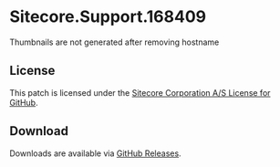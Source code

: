 # Sitecore.Support.168409
Thumbnails are not generated after removing hostname

## License  
This patch is licensed under the [Sitecore Corporation A/S License for GitHub](https://github.com/sitecoresupport/Sitecore.Support.168409/blob/master/LICENSE).  

## Download  
Downloads are available via [GitHub Releases](https://github.com/sitecoresupport/Sitecore.Support.168409/releases).  
